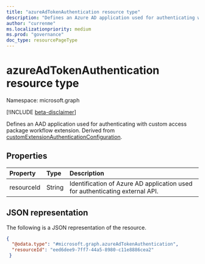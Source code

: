 ```yaml
---
title: "azureAdTokenAuthentication resource type"
description: "Defines an Azure AD application used for authenticating with custom access package workflow extension."
author: "currenme"
ms.localizationpriority: medium
ms.prod: "governance"
doc_type: resourcePageType
---
```


# azureAdTokenAuthentication resource type

Namespace: microsoft.graph

[!INCLUDE [beta-disclaimer](../../includes/beta-disclaimer.md)]

Defines an AAD application used for authenticating with custom access package workflow extension. Derived from [customExtensionAuthenticationConfiguration](../resources/customextensionauthenticationconfiguration.md).

## Properties

|Property|Type|Description|
|:---|:---|:---|
|resourceId|String|Identification of Azure AD application used for authenticating external API.| 

## JSON representation

The following is a JSON representation of the resource.
<!-- {
  "blockType": "resource",
  "@odata.type": "microsoft.graph.azureAdTokenAuthentication"
}
-->

``` json
{ 
  "@odata.type": "#microsoft.graph.azureAdTokenAuthentication", 
  "resourceId": "eed6dee9-7ff7-44a5-8980-c11e8886cea2" 
 } 
```